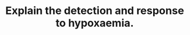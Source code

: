 ---
title: "Explain the detection and response to hypoxaemia."
entityType: SAQ
exam: PEX
college: CICM
year: 2018
sitting: B
question: 14
passRate: 34
EC_expectedDomains:
- "A logical approach to answering this question included a definition of hypoxaemia and then a discussion of the sensors, integrators and effectors involved. It was expected that candidates would cover the peripheral chemoreceptor response (including the respiratory, cardiovascular and autonomic effects), time course of the ventilatory response, hypoxia-inducible factors, vascular effects (hypoxic vasoconstriction in the pulmonary circulation and vasodilatation in the systemic circulation) and metabolic changes (switch to anaerobic metabolism)."
EC_errorsCommon:
- "Many candidates incorrectly stated that hypoxaemia is detected by the central chemoreceptors. No marks were awarded for discussing the causes of hypoxaemia."
---